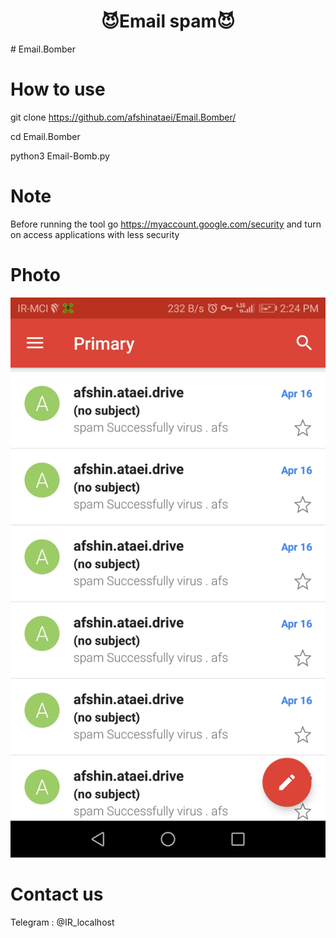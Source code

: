 <p align="center">
  <h1 align="center">😈Email spam😈</h1>
</p>
# Email.Bomber

# How to use 

git clone https://github.com/afshinataei/Email.Bomber/

cd Email.Bomber

python3 Email-Bomb.py 

# Note 

Before running the tool go https://myaccount.google.com/security and turn on access applications with less security

# Photo 

![alt](screen.jpg)


# Contact us

Telegram : @IR_localhost
